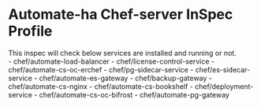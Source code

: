 # Automate-ha Chef-server InSpec Profile


This inspec will check below services are installed and running or not.  
    - chef/automate-load-balancer
    - chef/license-control-service
    - chef/automate-cs-oc-erchef
    - chef/pg-sidecar-service
    - chef/es-sidecar-service
    - chef/automate-es-gateway
    - chef/backup-gateway
    - chef/automate-cs-nginx
    - chef/automate-cs-bookshelf
    - chef/deployment-service
    - chef/automate-cs-oc-bifrost
    - chef/automate-pg-gateway